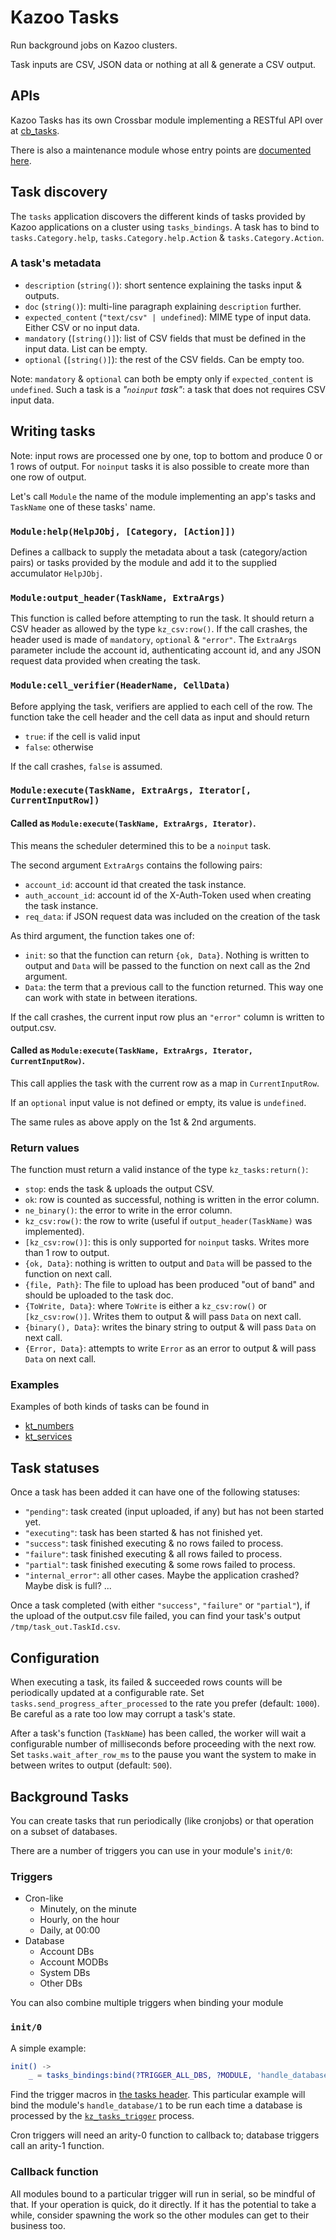 # Kazoo Tasks

Run background jobs on Kazoo clusters.

Task inputs are CSV, JSON data or nothing at all & generate a CSV output.

## APIs

Kazoo Tasks has its own Crossbar module implementing a RESTful API over at [cb_tasks](https://github.com/2600hz/kazoo/blob/master/applications/crossbar/doc/tasks.md).

There is also a maintenance module whose entry points are [documented here](./maintenance.md).

## Task discovery

The `tasks` application discovers the different kinds of tasks provided by Kazoo applications on a cluster using `tasks_bindings`.
A task has to bind to `tasks.Category.help`, `tasks.Category.help.Action` & `tasks.Category.Action`.

### A task's metadata

* `description` (`string()`): short sentence explaining the tasks input & outputs.
* `doc` (`string()`): multi-line paragraph explaining `description` further.
* `expected_content` (`"text/csv" | undefined`): MIME type of input data. Either CSV or no input data.
* `mandatory` (`[string()]`): list of CSV fields that must be defined in the input data. List can be empty.
* `optional` (`[string()]`): the rest of the CSV fields. Can be empty too.

Note: `mandatory` & `optional` can both be empty only if `expected_content` is `undefined`.
Such a task is a *"`noinput` task"*: a task that does not requires CSV input data.

## Writing tasks

Note: input rows are processed one by one, top to bottom and produce 0 or 1 rows of output.
For `noinput` tasks it is also possible to create more than one row of output.

Let's call `Module` the name of the module implementing an app's tasks and `TaskName` one of these tasks' name.

### `Module:help(HelpJObj, [Category, [Action]])`

Defines a callback to supply the metadata about a task (category/action pairs) or tasks provided by the module and add it to the supplied accumulator `HelpJObj`.

### `Module:output_header(TaskName, ExtraArgs)`

This function is called before attempting to run the task.
It should return a CSV header as allowed by the type `kz_csv:row()`.
If the call crashes, the header used is made of `mandatory`, `optional` & `"error"`.
The `ExtraArgs` parameter include the account id, authenticating account id, and any JSON request data provided when creating the task.

### `Module:cell_verifier(HeaderName, CellData)`

Before applying the task, verifiers are applied to each cell of the row.
The function take the cell header and the cell data as input and should return

* `true`: if the cell is valid input
* `false`: otherwise

If the call crashes, `false` is assumed.

### `Module:execute(TaskName, ExtraArgs, Iterator[, CurrentInputRow])`

#### Called as `Module:execute(TaskName, ExtraArgs, Iterator)`.

This means the scheduler determined this to be a `noinput` task.

The second argument `ExtraArgs` contains the following pairs:
* `account_id`: account id that created the task instance.
* `auth_account_id`: account id of the X-Auth-Token used when creating the task instance.
* `req_data`: if JSON request data was included on the creation of the task

As third argument, the function takes one of:
* `init`: so that the function can return `{ok, Data}`. Nothing is written to output and `Data` will be passed to the function on next call as the 2nd argument.
* `Data`: the term that a previous call to the function returned. This way one can work with state in between iterations.

If the call crashes, the current input row plus an `"error"` column is written to output.csv.

#### Called as `Module:execute(TaskName, ExtraArgs, Iterator, CurrentInputRow)`.

This call applies the task with the current row as a map in `CurrentInputRow`.

If an `optional` input value is not defined or empty, its value is `undefined`.

The same rules as above apply on the 1st & 2nd arguments.

### Return values

The function must return a valid instance of the type `kz_tasks:return()`:

* `stop`: ends the task & uploads the output CSV.
* `ok`: row is counted as successful, nothing is written in the error column.
* `ne_binary()`: the error to write in the error column.
* `kz_csv:row()`: the row to write (useful if `output_header(TaskName)` was implemented).
* `[kz_csv:row()]`: this is only supported for `noinput` tasks. Writes more than 1 row to output.
* `{ok, Data}`: nothing is written to output and `Data` will be passed to the function on next call.
* `{file, Path}`: The file to upload has been produced "out of band" and should be uploaded to the task doc.
* `{ToWrite, Data}`: where `ToWrite` is either a `kz_csv:row()` or `[kz_csv:row()]`. Writes them to output & will pass `Data` on next call.
* `{binary(), Data}`: writes the binary string to output & will pass `Data` on next call.
* `{Error, Data}`: attempts to write `Error` as an error to output & will pass `Data` on next call.


### Examples

Examples of both kinds of tasks can be found in

* [kt_numbers](https://github.com/2600hz/kazoo/blob/master/applications/tasks/src/modules/kt_numbers.erl)
* [kt_services](https://github.com/2600hz/kazoo/blob/master/applications/tasks/src/modules/kt_services.erl)

## Task statuses

Once a task has been added it can have one of the following statuses:

* `"pending"`: task created (input uploaded, if any) but has not been started yet.
* `"executing"`: task has been started & has not finished yet.
* `"success"`: task finished executing & no rows failed to process.
* `"failure"`: task finished executing & all rows failed to process.
* `"partial"`: task finished executing & some rows failed to process.
* `"internal_error"`: all other cases. Maybe the application crashed? Maybe disk is full? ...

Once a task completed (with either `"success"`, `"failure"` or `"partial"`), if the upload
of the output.csv file failed, you can find your task's output `/tmp/task_out.TaskId.csv`.

## Configuration

When executing a task, its failed & succeeded rows counts will be periodically updated at a configurable rate.
Set `tasks.send_progress_after_processed` to the rate you prefer (default: `1000`).
Be careful as a rate too low may corrupt a task's state.

After a task's function (`TaskName`) has been called, the worker will wait a configurable number of milliseconds before proceeding with the next row.
Set `tasks.wait_after_row_ms` to the pause you want the system to make in between writes to output (default: `500`).

## Background Tasks

You can create tasks that run periodically (like cronjobs) or that operation on a subset of databases.

There are a number of triggers you can use in your module's `init/0`:

### Triggers

- Cron-like
    - Minutely, on the minute
    - Hourly, on the hour
    - Daily, at 00:00
- Database
    - Account DBs
    - Account MODBs
    - System DBs
    - Other DBs

You can also combine multiple triggers when binding your module

### `init/0`

A simple example:

```erlang
init() ->
    _ = tasks_bindings:bind(?TRIGGER_ALL_DBS, ?MODULE, 'handle_database').
```

Find the trigger macros in [the tasks header](https://github.com/2600hz/kazoo/blob/master/applications/tasks/src/tasks.hrl). This particular example will bind the module's `handle_database/1` to be run each time a database is processed by the [`kz_tasks_trigger`](https://github.com/2600hz/kazoo/blob/master/applications/tasks/src/kz_tasks_trigger.erl) process.

Cron triggers will need an arity-0 function to callback to; database triggers call an arity-1 function.

### Callback function

All modules bound to a particular trigger will run in serial, so be mindful of that. If your operation is quick, do it directly. If it has the potential to take a while, consider spawning the work so the other modules can get to their business too.
